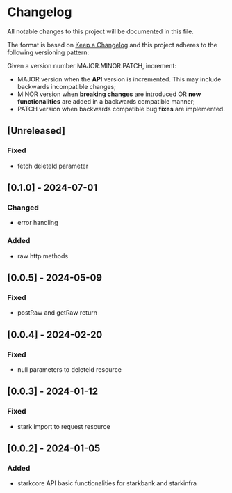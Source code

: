 # Changelog

All notable changes to this project will be documented in this file.

The format is based on [Keep a Changelog](https://keepachangelog.com/en/1.0.0/)
and this project adheres to the following versioning pattern:

Given a version number MAJOR.MINOR.PATCH, increment:

- MAJOR version when the **API** version is incremented. This may include backwards incompatible changes;
- MINOR version when **breaking changes** are introduced OR **new functionalities** are added in a backwards compatible manner;
- PATCH version when backwards compatible bug **fixes** are implemented.

## [Unreleased]
### Fixed
- fetch deleteId parameter

## [0.1.0] - 2024-07-01
### Changed
- error handling
### Added
- raw http methods

## [0.0.5] - 2024-05-09
### Fixed
- postRaw and getRaw return

## [0.0.4] - 2024-02-20
### Fixed 
- null parameters to deleteId resource

## [0.0.3] - 2024-01-12
### Fixed
- stark import to request resource

## [0.0.2] - 2024-01-05
### Added
- starkcore API basic functionalities for starkbank and starkinfra

